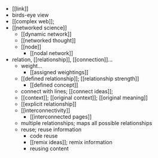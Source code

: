- [[link]]
- birds-eye view
- [[complex web]];
- [[networked science]]
    - [[dynamic network]]
    - [[networked thought]]
    - [[node]]
        - [[nodal network]]
- relation, [[relationship]], [[connection]]...
    - weight...
        - [[assigned weightings]]
    - [[defined relationship]]; [[relationship strength]]
        - [[defined concept]]
    - connect with lines; [[connect ideas]];
    - [[context]]; [[original context]]; [[original meaning]]
    - [[explicit relationship]]
    - [[interconnectivity]]
        - [[interconnected pages]]
    - multiple relationships; maps all possible relationships
    - reuse; reuse information
        - code reuse
        - [[remix ideas]]; remix information
        - reusing content
